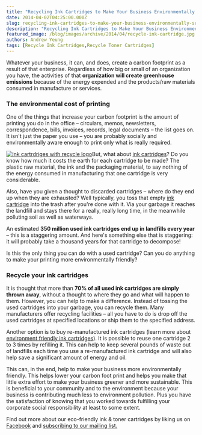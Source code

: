 ```yaml
---
title: "Recycling Ink Cartridges to Make Your Business Environmentally Sustainable"
date: 2014-04-02T04:25:00.000Z
slug: recycling-ink-cartridges-to-make-your-business-environmentally-sustainable
description: "Recycling Ink Cartridges to Make Your Business Environmentally Sustainable"
featured_image: /blog/images/archive/2014/04/recycle-ink-cartridge.jpg
authors: Andrew Yeung
tags: [Recycle Ink Cartridges,Recycle Toner Cartridges]
---
```


Whatever your business, it can, and does, create a carbon footprint as a result of that enterprise. Regardless of how big or small of an organization you have, the activities of that **organization will create greenhouse emissions** because of the energy expended and the products/raw materials consumed in manufacture or services.

### The environmental cost of printing

One of the things that increase your carbon footprint is the amount of printing you do in the office – circulars, memos, newsletters, correspondence, bills, invoices, records, legal documents – the list goes on. It isn't just the paper you use – you are probably socially and environmentally aware enough to print only what is really required.

[![ink cartrdriges with recycle logo](/blog/images/recycle-ink-cartridge.jpg)](/blog/images/recycle-ink-cartridge.jpg)But, what about [ink cartridges](https://www.compandsave.com/)? Do you know how much it costs the earth for each cartridge to be made? The plastic raw material, the ink and the packaging material, to say nothing of the energy consumed in manufacturing that one cartridge is very considerable.

Also, have you given a thought to discarded cartridges – where do they end up when they are exhausted? Well typically, you toss that empty [ink cartridge](https://www.compandsave.com/) into the trash after you're done with it. Via your garbage it reaches the landfill and stays there for a really, really long time, in the meanwhile polluting soil as well as waterways.

An estimated **350 million used ink cartridges end up in landfills every year** – this is a staggering amount. And here's something else that is staggering: it will probably take a thousand years for that cartridge to decompose!

Is this the only thing you can do with a used cartridge? Can you do anything to make your printing more environmentally friendly?

### Recycle your ink cartridges

It is thought that more than **70% of all used ink cartridges are simply thrown away**, without a thought to where they go and what will happen to them. However, you can help to make a difference. Instead of tossing the used cartridges into your garbage, you can recycle them. Many manufacturers offer recycling facilities – all you have to do is drop off the used cartridges at specified locations or ship them to the specified address.

Another option is to buy re-manufactured ink cartridges (learn more about [environment friendly ink cartridges](https://www.compandsave.com/environmentally-friendly-ink-cartridges)). It is possible to reuse one cartridge 2 to 3 times by refilling it. This can help to keep several pounds of waste out of landfills each time you use a re-manufactured ink cartridge and will also help save a significant amount of energy and oil.

This can, in the end, help to make your business more environmentally friendly. This helps lower your carbon foot print and helps you make that little extra effort to make your business greener and more sustainable. This is beneficial to your community and to the environment because your business is contributing much less to environment pollution. Plus you have the satisfaction of knowing that you worked towards fulfilling your corporate social responsibility at least to some extent.

Find out more about our eco-friendly ink & toner cartridges by liking us on[ Facebook](https://www.facebook.com/compandsave.ink) and [subscribing to our mailing list.](https://www.compandsave.com/welcome/subscribe/)